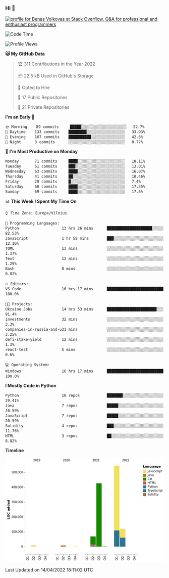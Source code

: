 ### Hi 👋
<a href="https://stackoverflow.com/users/14954249/benas-volkovas"><img src="https://stackoverflow.com/users/flair/14954249.png?theme=dark" width="208" height="58" alt="profile for Benas Volkovas at Stack Overflow, Q&amp;A for professional and enthusiast programmers" title="profile for Benas Volkovas at Stack Overflow, Q&amp;A for professional and enthusiast programmers"></a>

<!--START_SECTION:waka-->
![Code Time](http://img.shields.io/badge/Code%20Time-658%20hrs%2029%20mins-blue)

![Profile Views](http://img.shields.io/badge/Profile%20Views-3-blue)

**🐱 My GitHub Data** 

> 🏆 311 Contributions in the Year 2022
 > 
> 📦 22.5 kB Used in GitHub's Storage 
 > 
> 💼 Opted to Hire
 > 
> 📜 17 Public Repositories 
 > 
> 🔑 21 Private Repositories  
 > 
**I'm an Early 🐤** 

```text
🌞 Morning    89 commits     █████░░░░░░░░░░░░░░░░░░░░   22.7% 
🌆 Daytime    133 commits    ████████░░░░░░░░░░░░░░░░░   33.93% 
🌃 Evening    167 commits    ██████████░░░░░░░░░░░░░░░   42.6% 
🌙 Night      3 commits      ░░░░░░░░░░░░░░░░░░░░░░░░░   0.77%

```
📅 **I'm Most Productive on Monday** 

```text
Monday       71 commits     ████░░░░░░░░░░░░░░░░░░░░░   18.11% 
Tuesday      51 commits     ███░░░░░░░░░░░░░░░░░░░░░░   13.01% 
Wednesday    63 commits     ████░░░░░░░░░░░░░░░░░░░░░   16.07% 
Thursday     41 commits     ██░░░░░░░░░░░░░░░░░░░░░░░   10.46% 
Friday       29 commits     █░░░░░░░░░░░░░░░░░░░░░░░░   7.4% 
Saturday     68 commits     ████░░░░░░░░░░░░░░░░░░░░░   17.35% 
Sunday       69 commits     ████░░░░░░░░░░░░░░░░░░░░░   17.6%

```


📊 **This Week I Spent My Time On** 

```text
⌚︎ Time Zone: Europe/Vilnius

💬 Programming Languages: 
Python                   13 hrs 26 mins      ████████████████████░░░░░   82.53% 
JavaScript               1 hr 58 mins        ███░░░░░░░░░░░░░░░░░░░░░░   12.16% 
TOML                     13 mins             ░░░░░░░░░░░░░░░░░░░░░░░░░   1.37% 
Text                     12 mins             ░░░░░░░░░░░░░░░░░░░░░░░░░   1.29% 
Bash                     8 mins              ░░░░░░░░░░░░░░░░░░░░░░░░░   0.82%

🔥 Editors: 
VS Code                  16 hrs 17 mins      █████████████████████████   100.0%

🐱‍💻 Projects: 
Ukraine Jobs             14 hrs 53 mins      ██████████████████████░░░   91.4% 
investments              32 mins             ░░░░░░░░░░░░░░░░░░░░░░░░░   3.3% 
companies-in-russia-and-u31 mins             ░░░░░░░░░░░░░░░░░░░░░░░░░   3.25% 
defi-stake-yield         12 mins             ░░░░░░░░░░░░░░░░░░░░░░░░░   1.3% 
react-test               5 mins              ░░░░░░░░░░░░░░░░░░░░░░░░░   0.6%

💻 Operating System: 
Windows                  16 hrs 17 mins      █████████████████████████   100.0%

```

**I Mostly Code in Python** 

```text
Python                   10 repos            ███████░░░░░░░░░░░░░░░░░░   29.41% 
Java                     7 repos             █████░░░░░░░░░░░░░░░░░░░░   20.59% 
JavaScript               7 repos             █████░░░░░░░░░░░░░░░░░░░░   20.59% 
Solidity                 4 repos             ███░░░░░░░░░░░░░░░░░░░░░░   11.76% 
HTML                     3 repos             ██░░░░░░░░░░░░░░░░░░░░░░░   8.82%

```


**Timeline**

![Chart not found](https://raw.githubusercontent.com/BenasVolkovas/BenasVolkovas/main/charts/bar_graph.png) 


 Last Updated on 14/04/2022 18:11:02 UTC
<!--END_SECTION:waka-->
